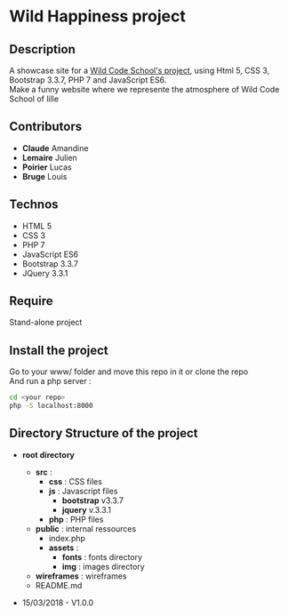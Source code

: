 # Wild Happiness project #

## Description ##
A showcase site for a [Wild Code School's project](https://wildcodeschool.fr/), using Html 5, CSS 3, Bootstrap 3.3.7, PHP 7 and JavaScript ES6.  
Make a funny website where we represente the atmosphere of Wild Code School of lille


## Contributors ##
* **Claude** Amandine
* **Lemaire** Julien
* **Poirier** Lucas
* **Bruge** Louis

## Technos ##
* HTML 5
* CSS 3
* PHP 7
* JavaScript ES6
* Bootstrap 3.3.7
* JQuery 3.3.1

## Require ##
Stand-alone project

## Install the project ##
Go to your www/ folder and move this repo in it or clone the repo  
And run a php server :
```bash
cd <your repo>
php -S localhost:8000
```

## Directory Structure of the project ##  
* **root directory**  
    * **src** : 
        * **css** : CSS files  
        * **js** :  Javascript files  
            * **bootstrap** v3.3.7 
            * **jquery** v.3.3.1
        * **php** : PHP files
    * **public** : internal ressources
        * index.php
        * **assets** :
            * **fonts** : fonts directory  
            * **img** : images directory  
    * **wireframes** : wireframes
    * README.md

* 15/03/2018 - V1.0.0
